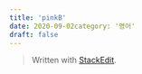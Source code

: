 ```yaml
---
title: 'pinkB'
date: 2020-09-02category: '영어'
draft: false
---
```



> Written with [StackEdit](https://stackedit.io/).
<!--stackedit_data:
eyJoaXN0b3J5IjpbLTExNzUzNzg2NTBdfQ==
-->